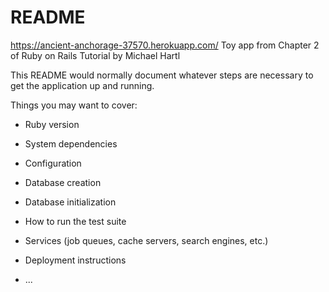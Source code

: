 # README

https://ancient-anchorage-37570.herokuapp.com/
Toy app from Chapter 2 of Ruby on Rails Tutorial by Michael Hartl

This README would normally document whatever steps are necessary to get the
application up and running.

Things you may want to cover:

* Ruby version

* System dependencies

* Configuration

* Database creation

* Database initialization

* How to run the test suite

* Services (job queues, cache servers, search engines, etc.)

* Deployment instructions

* ...
